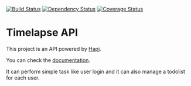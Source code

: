 [![Build Status](https://travis-ci.org/j1348/timelapse-api.svg?branch=master)](https://travis-ci.org/j1348/timelapse-api)
[![Dependency Status](https://david-dm.org/j1348/timelapse-api.svg)](https://david-dm.org/j1348/timelapse-api)
[![Coverage Status](https://coveralls.io/repos/github/j1348/timelapse-api/badge.svg?branch=master)](https://coveralls.io/github/j1348/timelapse-api?branch=master)

# Timelapse API

This project is an API powered by [Hapi](https://hapijs.com/).

You can check the [documentation](https://timelapse-api.herokuapp.com/documentation).

It can perform simple task like user login and it can also manage a todolist for each user.

